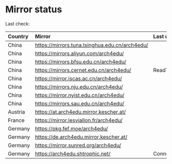 <script src="./time.js"></script>
# Mirror status
Last check: <script type="text/javascript">localize(1759875700.17859);</script>

|Country|Mirror|Last update|
|:------|:-----|:----------|
|China|https://mirrors.tuna.tsinghua.edu.cn/arch4edu/|<script type="text/javascript">localize(1759862671);</script>|
|China|https://mirrors.aliyun.com/arch4edu/|<script type="text/javascript">localize(1759862671);</script>|
|China|https://mirrors.bfsu.edu.cn/arch4edu/|<script type="text/javascript">localize(1759862671);</script>|
|China|https://mirrors.cernet.edu.cn/arch4edu/|ReadTimeout|
|China|https://mirror.iscas.ac.cn/arch4edu/|<script type="text/javascript">localize(1759862671);</script>|
|China|https://mirrors.nju.edu.cn/arch4edu/|<script type="text/javascript">localize(1759776281);</script>|
|China|https://mirror.nyist.edu.cn/arch4edu/|<script type="text/javascript">localize(1759819440);</script>|
|China|https://mirrors.sau.edu.cn/arch4edu/|<script type="text/javascript">localize(1756795646);</script>|
|Austria|https://at.arch4edu.mirror.kescher.at/|<script type="text/javascript">localize(1759862671);</script>|
|France|https://mirror.lesviallon.fr/arch4edu/|<script type="text/javascript">localize(1756709288);</script>|
|Germany|https://pkg.fef.moe/arch4edu/|<script type="text/javascript">localize(1759862671);</script>|
|Germany|https://de.arch4edu.mirror.kescher.at/|<script type="text/javascript">localize(1759862671);</script>|
|Germany|https://mirror.sunred.org/arch4edu/|<script type="text/javascript">localize(1759862671);</script>|
|Germany|https://arch4edu.shtrophic.net/|ConnectionError|

<script src="./tablefilter/tablefilter.js"></script>
<script src="./table.js"></script>